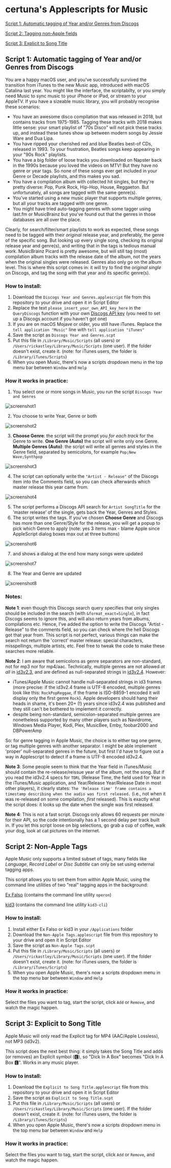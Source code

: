 # certuna's Applescripts for Music

[Script 1: Automatic tagging of Year and/or Genres from Discogs](#script-1-automatic-tagging-of-year-andor-genres-from-discogs)

[Script 2: Tagging non-Apple fields](#script-2-non-apple-tags)

[Script 3: Explicit to Song Title](#script-3-explicit-to-song-title)

## Script 1: Automatic tagging of Year and/or Genres from Discogs

You are a happy macOS user, and you've successfully survived the transition from iTunes to the new Music app, introduced with macOS Catalina last year. You might like the interface, the scriptabilty, or you simply need Music to sync music to your iPhone or iPad, or stream to your AppleTV. If you have a sizeable music library, you will probably recognise these scenarios:
- You have an awesome disco compilation that was released in 2018, but contains tracks from 1975-1985. Tagging these tracks with 2018 makes little sense: your smart playlist of "70s Disco" will not pick these tracks up, and instead these tunes show up between modern songs by Jessie Ware and Dua Lipa.
- You have ripped your cherished red and blue Beatles best-of CDs, released in 1993. To your frustration, Beatles songs keep appearing in your "90s Rock" playlists.
- You have a big folder of loose tracks you downloaded on Napster back in the 1990s because you loved the videos on MTV! But they have no genre or year tags. So none of these songs ever get included in your Genre or Decade playlists, and this makes you sad.
- You have a compilation album with collected hit singles, but they're pretty diverse: Pop, Punk Rock, Hip-Hop, House, Reggaeton. But unfortunately, all songs are tagged with the same genre(s).
- You've started using a new music player that supports multiple genres, but all your tracks are tagged with one genre.
- You might have tried auto-tagging genres with some tagger using last.fm or MusicBrainz but you've found out that the genres in those databases are all over the place.

Clearly, for search/filter/smart playlists to work as expected, these songs need to be tagged with their *original* release year, and preferably, the genre of the specific song. But looking up every single song, checking its original release year and genre(s), and writing that in the tags is tedious manual work. MusicBrainz Picard is pretty awesome, but will still tag (most) compilation album tracks with the release date of the album, not the years when the original singles were released. Genres also only go on the album level. This is where this script comes in: it will try to find the *original single* on Discogs, and tag the song with that year and its specific genre(s).

### How to install:
1. Download the `Discogs Year and Genres.applescript` file from this repository to your drive and open it in Script Editor
2. Replace the text `please_insert_your_own_API_key_here` in the `QueryDiscogs` function with your own [Discogs API key](https://www.discogs.com/settings/developers) (you need to set up a Discogs account if you haven't got one)
3. If you are on macOS Mojave or older, you still have iTunes. Replace the `tell application "Music"` line with `tell application "iTunes"`
4. Save the script as `Discogs Year and Genres.scpt`
5. Put this file in `/Library/Music/Scripts` (all users) or `/Users/rickastley/Library/Music/Scripts` (one user). If the folder doesn't exist, create it. (note: for iTunes users, the folder is `/Library/iTunes/Scripts`)
6. When you open Music, there's now a scripts dropdown menu in the top menu bar between `Window` and `Help`

### How it works in practice:
1. You select one or more songs in Music, you run the script `Discogs Year and Genres`

![screenshot1](images/1.png)

2. You choose to write Year, Genre or both

![screenshot2](images/2.png)

3. **Choose Genre**: the script will the prompt you *for each track* for the Genre to write. **One Genre (Auto)** the script will write only one Genre. **Multiple Genres (Auto)**: the script will write all genres and styles in the Genre field, separated by semicolons, for example `Pop;New Wave;Synthpop`

![screenshot3](images/3.png)

4. The script can optionally write the `"Artist - Release"` of the Discogs item into the Comments field, so you can check afterwards which master release this year came from.

![screenshot4](images/4.png)

5. The script performs a Discogs API search for `Artist SongTitle` for the 'master release' of the single, gets back the Year, Genres and Styles.
6. The script writes the tags. If you've chosen **Choose Genre** and Discogs has more than one Genre/Style for the release, you will get a popup to pick which Genre to apply (note: yes 3 items max - blame Apple since AppleScript dialog boxes max out at three buttons)

![screenshot6](images/6.png)

7. and shows a dialog at the end how many songs were updated

![screenshot7](images/7.png)

8. The Year and Genre are updated

![screenshot8](images/8.png)

### Notes:

**Note 1**: even though this Discogs search query specifies that only singles should be included in the search (with `&format_exact=Single`), in fact Discogs seems to ignore this, and will also return years from albums, compilations etc. Hence, I've added the option to write the Discogs "Artist - Release" to the comments field, so you can check where the hell Discogs got that year from. This script is not perfect, various things can make the search not return the 'correct' master release: special characters, misspellings, multiple artists, etc. Feel free to tweak the code to make these searches more reliable.

**Note 2**: I am aware that semicolons as genre separators are non-standard, not for mp3 nor for mp4/aac. Technically, multiple genres are not allowed *at all* in [id3v2.3](https://id3.org/id3v2.3.0#Declared_ID3v2_frames), and are defined as null-separated strings in [id3v2.4](https://id3.org/id3v2.4.0-frames). However:
- iTunes/Apple Music cannot handle null-separated strings in id3 frames (more precise: if the id3v2.4 frame is UTF-8 encoded, multiple genres look like this: `RockPopReggae`, if the frame is ISO-8859-1 encoded it will display only the first genre `Rock`). Apple developers should hang their heads in shame, it's been 20+ (!) years since id3v2.4 was published and they still can't be bothered to implement it correctly.
- despite being non-standard, semicolon-separated multiple genres are nonetheless supported by many other players such as Navidrome, Windows Media Player, Kodi, Plex, MusicBee, Emby, foobar2000 and DBPowerAmp

So: for genre tagging in Apple Music, the choice is to either tag one genre, or tag multiple genres with another separator. I might be able implement 'proper' null-separated genres in the future, but first I'd have to figure out a way in Applescript to detect if a frame is UTF-8 encoded id3v2.4.

**Note 3**: Some people seem to think that the Year field in iTunes/Music should contain the re-release/reissue year of the album, not the song. But if you read the id3v2.4 specs for `TDRL` (Release Time, the field used for Year in the iTunes/Music application, and Year/Release Year/Release Date in most other players), it clearly states: `The 'Release time' frame contains a timestamp describing when the audio was first released.` (i.e., not when it was re-released on some compilation, _first_ released). This is exactly what the script does: it looks up the date when the single was first released.

**Note 4**: This is not a fast script. Discogs only allows 60 requests per minute for their API, so the code intentionally has a 1 second delay per track built in. If you let this script loose on big selections, go grab a cup of coffee, walk your dog, look at cat pictures on the internet.

## Script 2: Non-Apple Tags

Apple Music only supports a limited subset of tags, many fields like _Language_, _Record Label_ or _Disc Subtitle_ can only be set using external tagging apps.

This script allows you to set them from within Apple Music, using the command line utilities of two "real" tagging apps in the background:

[Ex Falso](https://quodlibet.readthedocs.io/en/latest/downloads.html#macosx) (contains the command line utility `operon`)

[kid3](https://kid3.kde.org/) (contains the command line utility `kid3-cli`)

### How to install:
1. Install either Ex Falso or kid3 in your `/Applications` folder
2. Download the `Non-Apple Tags.applescript` file from this repository to your drive and open it in Script Editor
3. Save the script as `Non-Apple Tags.scpt`
4. Put this file in `/Library/Music/Scripts` (all users) or `/Users/rickastley/Library/Music/Scripts` (one user). If the folder doesn't exist, create it. (note: for iTunes users, the folder is `/Library/iTunes/Scripts`)
5. When you open Apple Music, there's now a scripts dropdown menu in the top menu bar between `Window` and `Help`

### How it works in practice:
Select the files you want to tag, start the script, click `Add` or `Remove`, and watch the magic happen.

## Script 3: Explicit to Song Title

Apple Music will only read the Explicit tag for MP4 (AAC/Apple Lossless), not MP3 (id3v2).

This script does the next best thing: it simply takes the Song Title and adds (or removes) an Explicit symbol (🅴), so "Dick In A Box" becomes "Dick In A Box 🅴". Works in any music player.

### How to install:
1. Download the `Explicit to Song Title.applescript` file from this repository to your drive and open it in Script Editor
2. Save the script as `Explicit to Song Title.scpt`
3. Put this file in `/Library/Music/Scripts` (all users) or `/Users/rickastley/Library/Music/Scripts` (one user). If the folder doesn't exist, create it. (note: for iTunes users, the folder is `/Library/iTunes/Scripts`)
4. When you open Apple Music, there's now a scripts dropdown menu in the top menu bar between `Window` and `Help`

### How it works in practice:
Select the files you want to tag, start the script, click `Add` or `Remove`, and watch the magic happen.
